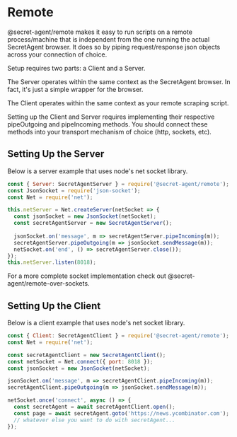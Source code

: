 # Remote

@secret-agent/remote makes it easy to run scripts on a remote process/machine that is independent from the one running the actual SecretAgent browser. It does so by piping request/response json objects across your connection of choice.

Setup requires two parts: a Client and a Server.

The Server operates within the same context as the SecretAgent browser. In fact, it's just a simple wrapper for the browser.

The Client operates within the same context as your remote scraping script.

Setting up the Client and Server requires implementing their respective pipeOutgoing and pipeIncoming methods. You should connect these methods into your transport mechanism of choice (http, sockets, etc).

## Setting Up the Server

Below is a server example that uses node's net socket library.

```javascript
const { Server: SecretAgentServer } = require('@secret-agent/remote');
const JsonSocket = require('json-socket');
const Net = require('net');

this.netServer = Net.createServer(netSocket => {
  const jsonSocket = new JsonSocket(netSocket);
  const secretAgentServer = new SecretAgentServer();
  
  jsonSocket.on('message', m => secretAgentServer.pipeIncoming(m));
  secretAgentServer.pipeOutgoing(m => jsonSocket.sendMessage(m));
  netSocket.on('end', () => secretAgentServer.close());
});
this.netServer.listen(8018);
```

For a more complete socket implementation check out @secret-agent/remote-over-sockets.

## Setting Up the Client

Below is a client example that uses node's net socket library.

```javascript
const { Client: SecretAgentClient } = require('@secret-agent/remote');
const Net = require('net');

const secretAgentClient = new SecretAgentClient();
const netSocket = Net.connect({ port: 8018 });
const jsonSocket = new JsonSocket(netSocket);

jsonSocket.on('message', m => secretAgentClient.pipeIncoming(m));
secretAgentClient.pipeOutgoing(m => jsonSocket.sendMessage(m));

netSocket.once('connect', async () => {
  const secretAgent = await secretAgentClient.open();
  const page = await secretAgent.goto('https://news.ycombinator.com');
  // whatever else you want to do with secretAgent...
});
```
